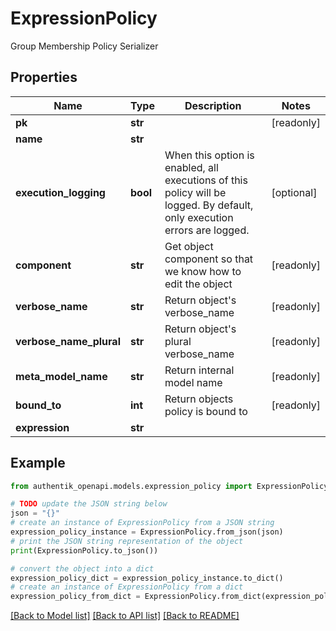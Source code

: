 # ExpressionPolicy

Group Membership Policy Serializer

## Properties

Name | Type | Description | Notes
------------ | ------------- | ------------- | -------------
**pk** | **str** |  | [readonly] 
**name** | **str** |  | 
**execution_logging** | **bool** | When this option is enabled, all executions of this policy will be logged. By default, only execution errors are logged. | [optional] 
**component** | **str** | Get object component so that we know how to edit the object | [readonly] 
**verbose_name** | **str** | Return object&#39;s verbose_name | [readonly] 
**verbose_name_plural** | **str** | Return object&#39;s plural verbose_name | [readonly] 
**meta_model_name** | **str** | Return internal model name | [readonly] 
**bound_to** | **int** | Return objects policy is bound to | [readonly] 
**expression** | **str** |  | 

## Example

```python
from authentik_openapi.models.expression_policy import ExpressionPolicy

# TODO update the JSON string below
json = "{}"
# create an instance of ExpressionPolicy from a JSON string
expression_policy_instance = ExpressionPolicy.from_json(json)
# print the JSON string representation of the object
print(ExpressionPolicy.to_json())

# convert the object into a dict
expression_policy_dict = expression_policy_instance.to_dict()
# create an instance of ExpressionPolicy from a dict
expression_policy_from_dict = ExpressionPolicy.from_dict(expression_policy_dict)
```
[[Back to Model list]](../README.md#documentation-for-models) [[Back to API list]](../README.md#documentation-for-api-endpoints) [[Back to README]](../README.md)


